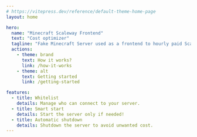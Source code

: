 ```yaml
---
# https://vitepress.dev/reference/default-theme-home-page
layout: home

hero:
  name: "Minecraft Scaleway Frontend"
  text: "Cost optimizer"
  tagline: "Fake Minecraft Server used as a frontend to hourly paid Scaleway servers."
  actions:
    - theme: brand
      text: How it works?
      link: /how-it-works
    - theme: alt
      text: Getting started
      link: /getting-started

features:
  - title: Whitelist
    details: Manage who can connect to your server.
  - title: Smart start
    details: Start the server only if needed!
  - title: Automatic shutdown
    details: Shutdown the server to avoid unwanted cost.
---
```


